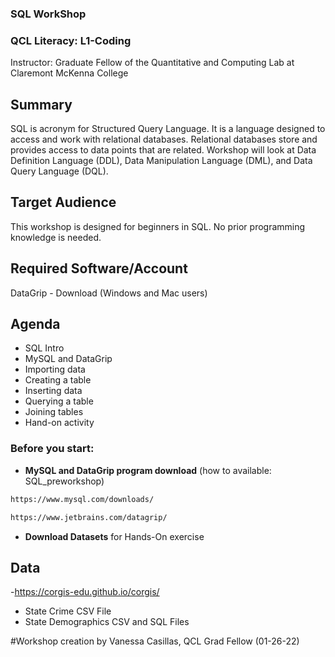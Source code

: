 ### **SQL WorkShop**

### **QCL Literacy: L1-Coding**
Instructor: Graduate Fellow of the Quantitative and Computing Lab at Claremont McKenna College

## **Summary**
SQL is acronym for Structured Query Language. It is a language designed to access and work with relational databases. Relational databases store and provides access to data points that are related. Workshop will look at Data Definition Language (DDL), Data Manipulation Language (DML), and Data Query Language (DQL).

## **Target Audience**
This workshop is designed for beginners in SQL. No prior programming knowledge is needed.

## **Required Software/Account**
DataGrip - Download (Windows and Mac users)

## **Agenda**
 - SQL Intro 
 - MySQL and DataGrip
 - Importing data
 - Creating a table 
 - Inserting data 
 - Querying a table 
 - Joining tables
 - Hand-on activity

### Before you start:
  - **MySQL and DataGrip program download** (how to available: SQL_preworkshop)
  ```bash
  https://www.mysql.com/downloads/ 
  ```
  ```bash
  https://www.jetbrains.com/datagrip/
  ```
  - **Download Datasets** for Hands-On exercise
 
## **Data**
  -https://corgis-edu.github.io/corgis/
   - State Crime CSV File
   - State Demographics CSV and SQL Files
    
#Workshop creation by Vanessa Casillas, QCL Grad Fellow (01-26-22)

  
